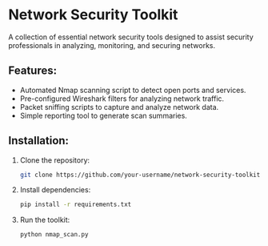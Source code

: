 # Network Security Toolkit

A collection of essential network security tools designed to assist security professionals in analyzing, monitoring, and securing networks.
    
## Features:
- Automated Nmap scanning script to detect open ports and services.
- Pre-configured Wireshark filters for analyzing network traffic.
- Packet sniffing scripts to capture and analyze network data.
- Simple reporting tool to generate scan summaries.

## Installation:
1. Clone the repository:
   ```bash
   git clone https://github.com/your-username/network-security-toolkit.git
   ```
2. Install dependencies:
   ```bash
   pip install -r requirements.txt
   ```
3. Run the toolkit:
   ```bash
   python nmap_scan.py
   ```